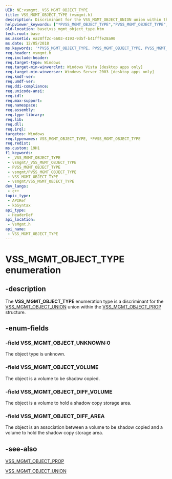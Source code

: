 ```yaml
---
UID: NE:vsmgmt._VSS_MGMT_OBJECT_TYPE
title: VSS_MGMT_OBJECT_TYPE (vsmgmt.h)
description: Discriminant for the VSS_MGMT_OBJECT_UNION union within the VSS_MGMT_OBJECT_PROP structure.
helpviewer_keywords: ["*PVSS_MGMT_OBJECT_TYPE","PVSS_MGMT_OBJECT_TYPE","PVSS_MGMT_OBJECT_TYPE enumeration pointer [VSS]","VSS_MGMT_OBJECT_DIFF_AREA","VSS_MGMT_OBJECT_DIFF_VOLUME","VSS_MGMT_OBJECT_TYPE","VSS_MGMT_OBJECT_TYPE enumeration [VSS]","VSS_MGMT_OBJECT_UNKNOWN","VSS_MGMT_OBJECT_VOLUME","base.vss_mgmt_object_type","vsmgmt/PVSS_MGMT_OBJECT_TYPE","vsmgmt/VSS_MGMT_OBJECT_DIFF_AREA","vsmgmt/VSS_MGMT_OBJECT_DIFF_VOLUME","vsmgmt/VSS_MGMT_OBJECT_TYPE","vsmgmt/VSS_MGMT_OBJECT_UNKNOWN","vsmgmt/VSS_MGMT_OBJECT_VOLUME"]
old-location: base\vss_mgmt_object_type.htm
tech.root: base
ms.assetid: ea28ff2c-6603-4193-9d5f-b41fffe28a90
ms.date: 12/05/2018
ms.keywords: '*PVSS_MGMT_OBJECT_TYPE, PVSS_MGMT_OBJECT_TYPE, PVSS_MGMT_OBJECT_TYPE enumeration pointer [VSS], VSS_MGMT_OBJECT_DIFF_AREA, VSS_MGMT_OBJECT_DIFF_VOLUME, VSS_MGMT_OBJECT_TYPE, VSS_MGMT_OBJECT_TYPE enumeration [VSS], VSS_MGMT_OBJECT_UNKNOWN, VSS_MGMT_OBJECT_VOLUME, base.vss_mgmt_object_type, vsmgmt/PVSS_MGMT_OBJECT_TYPE, vsmgmt/VSS_MGMT_OBJECT_DIFF_AREA, vsmgmt/VSS_MGMT_OBJECT_DIFF_VOLUME, vsmgmt/VSS_MGMT_OBJECT_TYPE, vsmgmt/VSS_MGMT_OBJECT_UNKNOWN, vsmgmt/VSS_MGMT_OBJECT_VOLUME'
req.header: vsmgmt.h
req.include-header: 
req.target-type: Windows
req.target-min-winverclnt: Windows Vista [desktop apps only]
req.target-min-winversvr: Windows Server 2003 [desktop apps only]
req.kmdf-ver: 
req.umdf-ver: 
req.ddi-compliance: 
req.unicode-ansi: 
req.idl: 
req.max-support: 
req.namespace: 
req.assembly: 
req.type-library: 
req.lib: 
req.dll: 
req.irql: 
targetos: Windows
req.typenames: VSS_MGMT_OBJECT_TYPE, *PVSS_MGMT_OBJECT_TYPE
req.redist: 
ms.custom: 19H1
f1_keywords:
 - _VSS_MGMT_OBJECT_TYPE
 - vsmgmt/_VSS_MGMT_OBJECT_TYPE
 - PVSS_MGMT_OBJECT_TYPE
 - vsmgmt/PVSS_MGMT_OBJECT_TYPE
 - VSS_MGMT_OBJECT_TYPE
 - vsmgmt/VSS_MGMT_OBJECT_TYPE
dev_langs:
 - c++
topic_type:
 - APIRef
 - kbSyntax
api_type:
 - HeaderDef
api_location:
 - VsMgmt.h
api_name:
 - VSS_MGMT_OBJECT_TYPE
---
```


# VSS_MGMT_OBJECT_TYPE enumeration


## -description

The <b>VSS_MGMT_OBJECT_TYPE</b> enumeration type is a discriminant for the <a href="/openspecs/windows_protocols/ms-scmp/63b53947-2649-4eac-a883-498f77361396">VSS_MGMT_OBJECT_UNION</a> union within the <a href="/windows/desktop/api/vsmgmt/ns-vsmgmt-vss_mgmt_object_prop">VSS_MGMT_OBJECT_PROP</a> structure.

## -enum-fields

### -field VSS_MGMT_OBJECT_UNKNOWN:0

The object type is unknown.

### -field VSS_MGMT_OBJECT_VOLUME

The object is a volume to be shadow copied.

### -field VSS_MGMT_OBJECT_DIFF_VOLUME

The object is a volume to hold a shadow copy storage area.

### -field VSS_MGMT_OBJECT_DIFF_AREA

The object is an association between a volume to be shadow copied and a volume to hold the shadow copy storage area.

## -see-also

<a href="/windows/desktop/api/vsmgmt/ns-vsmgmt-vss_mgmt_object_prop">VSS_MGMT_OBJECT_PROP</a>



<a href="/openspecs/windows_protocols/ms-scmp/63b53947-2649-4eac-a883-498f77361396">VSS_MGMT_OBJECT_UNION</a>

